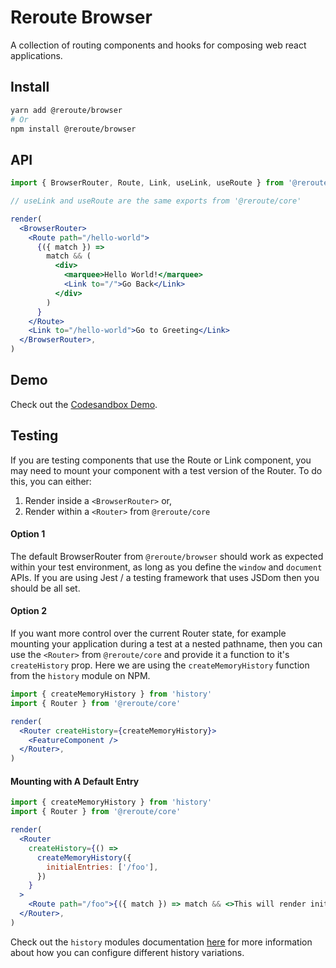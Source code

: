 # Reroute Browser

A collection of routing components and hooks for composing web react applications.

## Install

```sh
yarn add @reroute/browser
# Or
npm install @reroute/browser
```

## API

```jsx
import { BrowserRouter, Route, Link, useLink, useRoute } from '@reroute/browser'

// useLink and useRoute are the same exports from '@reroute/core'

render(
  <BrowserRouter>
    <Route path="/hello-world">
      {({ match }) =>
        match && (
          <div>
            <marquee>Hello World!</marquee>
            <Link to="/">Go Back</Link>
          </div>
        )
      }
    </Route>
    <Link to="/hello-world">Go to Greeting</Link>
  </BrowserRouter>,
)
```

## Demo

Check out the [Codesandbox Demo](https://codesandbox.io/s/n96xx2p4yp).

## Testing

If you are testing components that use the Route or Link component, you may need to mount your
component with a test version of the Router. To do this, you can either:

1. Render inside a `<BrowserRouter>` or,
2. Render within a `<Router>` from `@reroute/core`

#### Option 1

The default BrowserRouter from `@reroute/browser` should work as expected within your test
environment, as long as you define the `window` and `document` APIs. If you are using Jest / a
testing framework that uses JSDom then you should be all set.

#### Option 2

If you want more control over the current Router state, for example mounting your application during
a test at a nested pathname, then you can use the `<Router>` from `@reroute/core` and provide it a
function to it's `createHistory` prop. Here we are using the `createMemoryHistory` function from the
`history` module on NPM.

```jsx
import { createMemoryHistory } from 'history'
import { Router } from '@reroute/core'

render(
  <Router createHistory={createMemoryHistory}>
    <FeatureComponent />
  </Router>,
)
```

#### Mounting with A Default Entry

```jsx
import { createMemoryHistory } from 'history'
import { Router } from '@reroute/core'

render(
  <Router
    createHistory={() =>
      createMemoryHistory({
        initialEntries: ['/foo'],
      })
    }
  >
    <Route path="/foo">{({ match }) => match && <>This will render initially</>}</Route>
  </Router>,
)
```

Check out the `history` modules documentation [here](https://www.npmjs.com/package/history#usage)
for more information about how you can configure different history variations.
